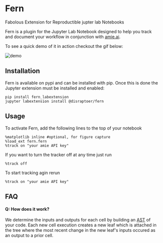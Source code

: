 # Fern

Fabolous Extension for Reproductible jupter lab Notebooks


Fern is a plugin for the Jupyter Lab Notebook designed to help you track and
document your workflow in conjunction with [amie.ai](https://amie.ai/).

To see a quick demo of it in action checkout the gif below: 

![demo](https://s3-eu-west-1.amazonaws.com/amiemediacdn/fern/Fern-minimal-demo.gif)

## Installation
Fern is available on pypi and can be installed with pip. Once this is done the
Jupyter extension must be installed and enabled:

```
pip install fern_labextension
jupyter labextension install @disraptoer/fern
```

## Usage
To activate Fern, add the following lines to the top of your notebook
```
%matplotlib inline #optional, for figure capture
%load_ext fern.fern
%track on "your amie API key"
```

If you want to turn the tracker off at any time just run
```
%track off
```

To start tracking agin rerun
```
%track on "your amie API key" 
```
## FAQ

#### Q: How does it work?
We determine the inputs and outputs for each cell by building an
[AST](https://en.wikipedia.org/wiki/Abstract_syntax_tree) of your code. Each new
cell execution creates a new leaf which is attached in the tree where the
most recent change in the new leaf's inputs occured as an output to a prior
cell.
